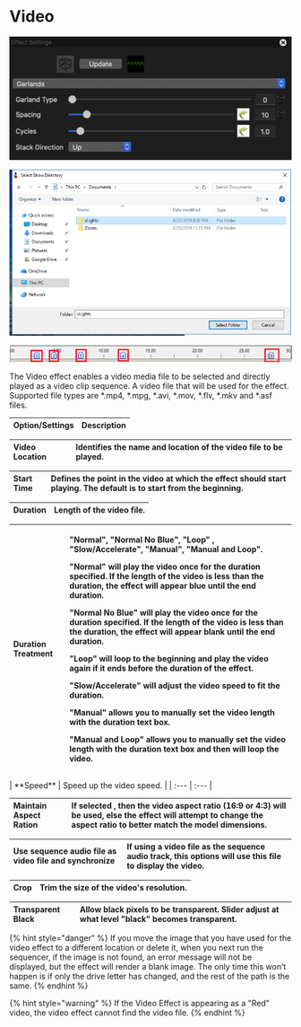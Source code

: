 # Video

![Icon](../../.gitbook/assets/image%20%28345%29.png)

![Sequencer Grid](../../.gitbook/assets/image%20%28436%29.png)

![](../../.gitbook/assets/image%20%28707%29.png)

The Video effect enables a video media file to be selected and directly played as a video clip sequence. A video file that will be used for the effect. Supported file types are \*.mp4, \*.mpg, \*.avi, \*.mov, \*.flv, \*.mkv and \*.asf files.

| Option/Settings | Description |
| :--- | :--- |


| **Video Location** | Identifies the name and location of the video file to be played. |
| :--- | :--- |


| **Start Time** | Defines the point in the video at which the effect should start playing. The default is to start from the beginning. |
| :--- | :--- |


| **Duration** | Length of the video file. |
| :--- | :--- |


<table>
  <thead>
    <tr>
      <th style="text-align:left"><b>Duration Treatment</b>
      </th>
      <th style="text-align:left">
        <p>&quot;Normal&quot;, &quot;Normal No Blue&quot;, &quot;Loop&quot; , &quot;Slow/Accelerate&quot;,
          &quot;Manual&quot;, &quot;Manual and Loop&quot;.</p>
        <p>&quot;Normal&quot; will play the video once for the duration specified.
          If the length of the video is less than the duration, the effect will appear
          blue until the end duration.</p>
        <p>&quot;Normal No Blue&quot; will play the video once for the duration specified.
          If the length of the video is less than the duration, the effect will appear
          blank until the end duration.</p>
        <p>&quot;Loop&quot; will loop to the beginning and play the video again if
          it ends before the duration of the effect.</p>
        <p>&quot;Slow/Accelerate&quot; will adjust the video speed to fit the duration.</p>
        <p>&quot;Manual&quot; allows you to manually set the video length with the
          duration text box.</p>
        <p>&quot;Manual and Loop&quot; allows you to manually set the video length
          with the duration text box and then will loop the video.</p>
      </th>
    </tr>
  </thead>
  <tbody></tbody>
</table>| **Speed** | Speed up the video speed. |
| :--- | :--- |


| **Maintain Aspect Ration** | If selected , then the video aspect ratio \(16:9 or 4:3\) will be used, else the effect will attempt to change the aspect ratio to better match the model dimensions. |
| :--- | :--- |


| **Use sequence audio file as video file and synchronize** | If using a video file as the sequence audio track, this options will use this file to display the video. |
| :--- | :--- |


| **Crop** | Trim the size of the video's resolution. |
| :--- | :--- |


| **Transparent Black** | Allow black pixels to be transparent. Slider adjust at what level "black" becomes transparent. |
| :--- | :--- |


{% hint style="danger" %}
If you move the image that you have used for the video effect to a different location or delete it, when you next run the sequencer, if the image is not found, an error message will not be displayed, but the effect will render a blank image. The only time this won’t happen is if only the drive letter has changed, and the rest of the path is the same.
{% endhint %}

{% hint style="warning" %}
If the Video Effect is appearing as a "Red" video, the video effect cannot find the video file.
{% endhint %}

